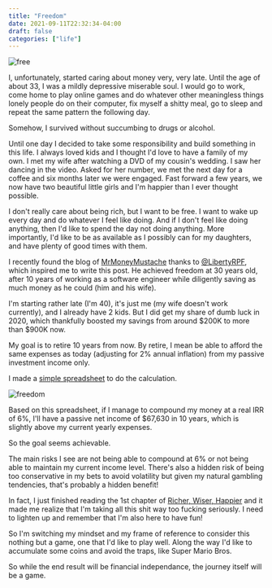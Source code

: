 ```yaml
---
title: "Freedom"
date: 2021-09-11T22:32:34-04:00
draft: false
categories: ["life"]
---
```


![free](/images/free.jpg)

I, unfortunately, started caring about money very, very late. Until the age of about 33, I was a mildly depressive miserable soul. I would go to work, come home to play online games and do whatever other meaningless things lonely people do on their computer, fix myself a shitty meal, go to sleep and repeat the same pattern the following day.

Somehow, I survived without succumbing to drugs or alcohol. 

Until one day I decided to take some responsibility and build something in this life. I always loved kids and I thought I'd love to have a family of my own. I met my wife after watching a DVD of my cousin's wedding. I saw her dancing in the video. Asked for her number, we met the next day for a coffee and six months later we were engaged. Fast forward a few years, we now have two beautiful little girls and I'm happier than I ever thought possible.

I don't really care about being rich, but I want to be free. I want to wake up every day and do whatever I feel like doing. And if I don't feel like doing anything, then I'd like to spend the day not doing anything. More importantly, I'd like to be as available as I possibly can for my daughters, and have plenty of good times with them.

I recently found the blog of [MrMoneyMustache](https://www.mrmoneymustache.com/) thanks to [@LibertyRPF](https://twitter.com/LibertyRPF), which inspired me to write this post. He achieved freedom at 30 years old, after 10 years of working as a software engineer while diligently saving as much money as he could (him and his wife).

I'm starting rather late (I'm 40), it's just me (my wife doesn't work currently), and I already have 2 kids. But I did get my share of dumb luck in 2020, which thankfully boosted my savings from around $200K to more than $900K now.

My goal is to retire 10 years from now. By retire, I mean be able to afford the same expenses as today (adjusting for 2% annual inflation) from my passive investment income only.

I made a [simple spreadsheet](https://docs.google.com/spreadsheets/d/16kqaywKaysYlm5DdLk_dpDJ71moQtbqu/edit?usp=sharing&ouid=116309796777863581135&rtpof=true&sd=true) to do the calculation. 

![freedom](/images/freedom.png)

Based on this spreadsheet, if I manage to compound my money at a real IRR of 6%, I'll have a passive net income of $67,630 in 10 years, which is slightly above my current yearly expenses.

So the goal seems achievable. 

The main risks I see are not being able to compound at 6% or not being able to maintain my current income level. There's also a hidden risk of being too conservative in my bets to avoid volatility but given my natural gambling tendencies, that's probably a hidden benefit!

In fact, I just finished reading the 1st chapter of [Richer, Wiser, Happier](https://www.amazon.ca/Richer-Wiser-Happier-Greatest-Investors/dp/1501164856) and it made me realize that I'm taking all this shit way too fucking seriously. I need to lighten up and remember that I'm also here to have fun!

So I'm switching my mindset and my frame of reference to consider this nothing but a game, one that I'd like to play well. Along the way I'd like to accumulate some coins and avoid the traps, like Super Mario Bros. 

So while the end result will be financial independance, the journey itself will be a game.
